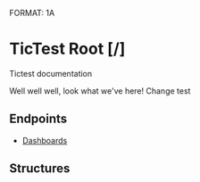 FORMAT: 1A

# TicTest Root [/]
Tictest documentation

Well well well, look what we've here!
Change test


## Endpoints

+ [Dashboards](endpoints/dashboards.md)


## Structures
